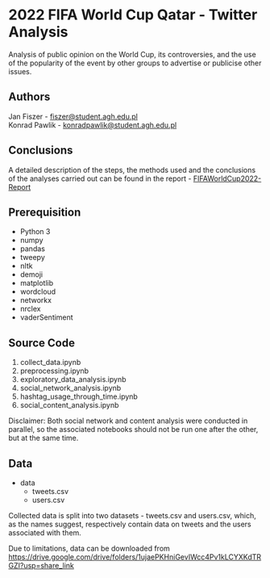 # 2022 FIFA World Cup Qatar - Twitter Analysis

Analysis of public opinion on the World Cup, its controversies, 
and the use of the popularity of the event by other groups to advertise or publicise other issues.

## Authors

Jan Fiszer - fiszer@student.agh.edu.pl <br />
Konrad Pawlik - konradpawlik@student.agh.edu.pl

## Conclusions

A detailed description of the steps, the methods used and the conclusions 
of the analyses carried out can be found in the report - [FIFAWorldCup2022-Report](https://github.com/Milan-Exchange/Social-Media-Analytics/blob/main/FIFAWorldCup2022-Report.pdf)

## Prerequisition

- Python 3
- numpy
- pandas
- tweepy
- nltk
- demoji
- matplotlib
- wordcloud
- networkx
- nrclex
- vaderSentiment

## Source Code

1. collect_data.ipynb
2. preprocessing.ipynb
3. exploratory_data_analysis.ipynb
4. social_network_analysis.ipynb
5. hashtag_usage_through_time.ipynb
6. social_content_analysis.ipynb

Disclaimer: Both social network and content analysis were conducted in parallel,
so the associated notebooks should not be run one after the other, but at the same time.

## Data

* data
  * tweets.csv
  * users.csv

Collected data is split into two datasets - tweets.csv and users.csv, which, as the names suggest,
respectively contain data on tweets and the users associated with them.

Due to limitations, data can be downloaded from https://drive.google.com/drive/folders/1ujaePKHniGevIWcc4Pv1kLCYXKdTRGZI?usp=share_link